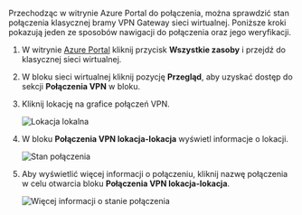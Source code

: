 Przechodząc w witrynie Azure Portal do połączenia, można sprawdzić stan połączenia klasycznej bramy VPN Gateway sieci wirtualnej. Poniższe kroki pokazują jeden ze sposobów nawigacji do połączenia oraz jego weryfikacji.

1. W witrynie [Azure Portal](http://portal.azure.com) kliknij przycisk **Wszystkie zasoby** i przejdź do klasycznej sieci wirtualnej.
2. W bloku sieci wirtualnej kliknij pozycję **Przegląd**, aby uzyskać dostęp do sekcji **Połączenia VPN** w bloku.
3. Kliknij lokację na grafice połączeń VPN.

    ![Lokacja lokalna](./media/vpn-gateway-verify-connection-azureportal-classic/localsitename.png "lokacja lokalna")
4. W bloku **Połączenia VPN lokacja-lokacja** wyświetl informacje o lokacji.

    ![Stan połączenia](./media/vpn-gateway-verify-connection-azureportal-classic/siteconnectstatus.png "stan połączenia")
5. Aby wyświetlić więcej informacji o połączeniu, kliknij nazwę połączenia w celu otwarcia bloku **Połączenia VPN lokacja-lokacja**.

    ![Więcej informacji o stanie połączenia](./media/vpn-gateway-verify-connection-azureportal-classic/connections4.png "Więcej informacji o stanie połączenia")